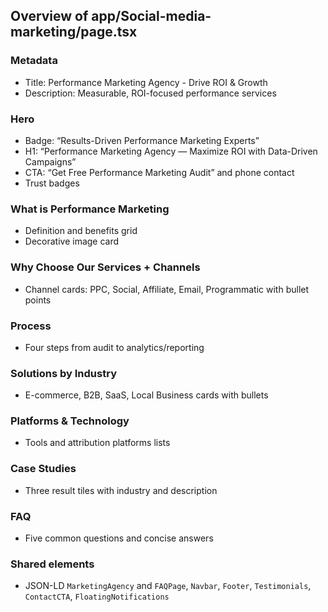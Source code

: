## Overview of app/Social-media-marketing/page.tsx

### Metadata
- Title: Performance Marketing Agency - Drive ROI & Growth
- Description: Measurable, ROI-focused performance services

### Hero
- Badge: “Results-Driven Performance Marketing Experts”
- H1: “Performance Marketing Agency — Maximize ROI with Data-Driven Campaigns”
- CTA: “Get Free Performance Marketing Audit” and phone contact
- Trust badges

### What is Performance Marketing
- Definition and benefits grid
- Decorative image card

### Why Choose Our Services + Channels
- Channel cards: PPC, Social, Affiliate, Email, Programmatic with bullet points

### Process
- Four steps from audit to analytics/reporting

### Solutions by Industry
- E-commerce, B2B, SaaS, Local Business cards with bullets

### Platforms & Technology
- Tools and attribution platforms lists

### Case Studies
- Three result tiles with industry and description

### FAQ
- Five common questions and concise answers

### Shared elements
- JSON-LD `MarketingAgency` and `FAQPage`, `Navbar`, `Footer`, `Testimonials`, `ContactCTA`, `FloatingNotifications`


